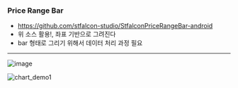 ### Price Range Bar
- https://github.com/stfalcon-studio/StfalconPriceRangeBar-android
- 위 소스 활용!, 좌표 기반으로 그려진다
- bar 형태로 그리기 위해서 데이터 처리 과정 필요
---
![image](https://user-images.githubusercontent.com/69443895/172335011-6a1f6275-97f0-4985-8ed6-b8e35e83dafa.png)

![chart_demo1](https://user-images.githubusercontent.com/69443895/172335778-89044550-442e-415e-b022-00d80eadb5bf.gif)
